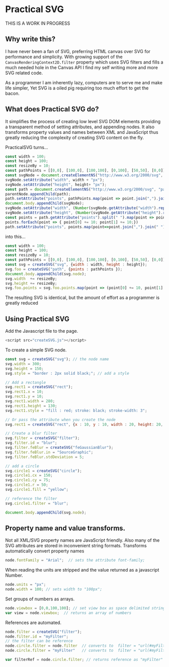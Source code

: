 # Practical SVG

THIS IS A WORK IN PROGRESS 

## Why write this?

I have never been a fan of SVG, preferring HTML canvas over SVG for performance and simplicity. With growing support of the `CanvasRenderingContext2D.filter` property which uses SVG filters and fills a much needed hole in the Canvas API I find my self writing more and more SVG related code.

As a programmer I am inherently lazy, computers are to serve me and make life simpler, Yet SVG is a oiled pig requiring too much effort to get the bacon.

## What does Practical SVG do?

It simplifies the process of creating low level SVG DOM elements providing a transparent method of setting attributes, and appending nodes. It also transforms property values and names between XML and JavaScript thus greatly reducing the complexity of creating SVG content on the fly.

PracticalSVG turns...

```Javascript
const width = 100;
const height = 100;
const resizeBy = 10;
const pathPoints = [[0,0], [100,0], [100,100], [0,100], [50,50], [0,0]];
const svgNode = document.createElementNS("http://www.w3.org/2000/svg", "svg");
svgNode.setAttribute("width", width + "px");
svgNode.setAttribute("height", height+ "px");
const path = document.createElementNS("http://www.w3.org/2000/svg", "path");
parentNode.appendChild(path);
path.setAttribute("points", pathPoints.map(point => point.join(",").join(" "));
document.body.appendChild(svgNode);
svgNode.setAttribute("width", (Number(svgNode.getAttribute("width").replace("px","")) + (resizeBy * 2)) + "px");
svgNode.setAttribute("height", (Number(svgNode.getAttribute("height").replace("px","")) + (resizeBy * 2)) + "px");
const points = path.getAttribute("points").split(" ").map(point => point.split(" ").map(coord => Number(coord)));
points.forEach(point => { point[0] += 10; point[1] += 10;})
path.setAttribute("points", points.map(point=>point.join(",").join(" "));
```

into this...

```Javascript
const width = 100;
const height = 100;
const resizeBy = 10;
const pathPoints = [[0,0], [100,0], [100,100], [0,100], [50,50], [0,0]];
const svg = createSVG("svg", {width : width, height : height});
svg.foo = createSVG("path", {points : pathPoints });
document.body.appendChild(svg.node);
svg.width  += resizeBy;
svg.height += resizeBy;
svg.foo.points = svg.foo.points.map(point => (point[0] += 10, point[1] += 10, point));
```


The resulting SVG is identical, but the amount of effort as a programmer is greatly reduced



## Using Practical SVG

Add the Javascript file to the page.

```Javascript
<script src="createSVG.js"></script>
```

To create a simple SVG node.

```Javascript
const svg = createSVG("svg"); // the node name
svg.width = 300;
svg.height = 150;
svg.style = "border : 2px solid black;"; // add a style

// Add a rectangle
svg.rect1 = createSVG("rect");
svg.rect1.x = 10;
svg.rect1.y = 10;
svg.rect1.width = 280;
svg.rect1.height = 130;
svg.rect1.style = "fill : red; stroke: black; stroke-width: 3";

// Or pass the attribute when you create the node
svg.rect1 = createSVG("rect", {x : 10, y : 10, width : 20, height: 20, fill="green"});

// Create a blur filter
svg.filter = createSVG("filter");  
svg.filter.id = "blur";
svg.filter.feBlur = createSVG("feGaussianBlur");  
svg.filter.feBlur.in = "SourceGraphic";  
svg.filter.feBlur.stdDeviation = 5;  

// add a circle
svg.circle1 = createSVG("circle");
svg.circle1.cx = 150;
svg.circle1.cy = 75;
svg.circle1.r = 50;
svg.circle1.fill = "yellow";

// reference the filter
svg.circle1.filter = "blur";

document.body.appendChild(svg.node);
```
    

## Property name and value transforms.

Not all XML/SVG property names are JavaScript friendly. Also many of the SVG attributes are stored in inconvenient string formats. Transforms automatically convert property names

```Javascript
node.fontFamily = "Arial";  // sets the attribute font-family;
```
    
When reading the units are stripped and the value returned as a javascript Number.

```Javascript
node.units = "px"; 
node.width = 100; // sets width to "100px";
```
    
Set groups of numbers as arrays.

```Javascript
node.viewbox = [0,0,100,100]; // set view box as space delimited string "0 0 100 100"
var view = node.viewbox;  // returns an array of numbers
```
    
References are automated.

```Javascript
node.filter = createSVG("filter");
node.filter.id = "myFilter";
// the filter can be reference
node.circle.filter = node.filter  // converts to  filter = "url(#myFilter)"
node.circle.filter = "myFilter"   // converts to  filter = "url(#myFilter)"

var filterRef = node.circle.filter; // returns reference as "myFilter"
```
    
